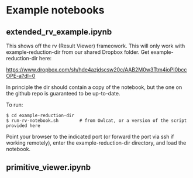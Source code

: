 # Example notebooks

## extended_rv_example.ipynb 

This shows off the rv (Result Viewer) frameowork. This will only work with 
example-reduction-dir from our shared Dropbox folder. Get example-reduction-dir here:

https://www.dropbox.com/sh/hde4azjdscsw20c/AAB2M0w3Ttm4ioPI0bccOPE-a?dl=0

In principle the dir should contain a copy of the notebook, but the one on
the github repo is guaranteed to be up-to-date.

To run:

```
$ cd example-reduction-dir
$ run-rv-notebook.sh        # from Owlcat, or a version of the script provided here
```

Point your browser to the indicated port (or forward the port via ssh if
working remotely), enter the example-reduction-dir directory, and load the
notebook.


## primitive_viewer.ipynb

